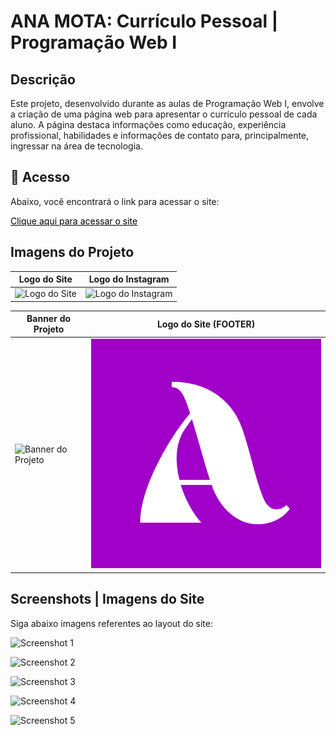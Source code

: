 # ANA MOTA: Currículo Pessoal | Programação Web I

## Descrição
Este projeto, desenvolvido durante as aulas de Programação Web I, envolve a criação de uma página web para apresentar o currículo pessoal de cada aluno. A página destaca informações como educação, experiência profissional, habilidades e informações de contato para, principalmente, ingressar na área de tecnologia.
## 📱 Acesso
Abaixo, você encontrará o link para acessar o site:

<a href="https://encr.pw/AnaMota-CV" style="color: black;">Clique aqui para acessar o site</a>



## Imagens do Projeto 

|     Logo do Site     |     Logo do Instagram     |
|----------------------|---------------------------|
| ![Logo do Site](https://github.com/anamota13/Projeto_CV_Pessoal---Desenvolvimento-Web-I/assets/110187484/603c458d-ed79-4d89-8711-0c852a1fa8de) | ![Logo do Instagram](https://github.com/anamota13/Projeto_CV_Pessoal---Desenvolvimento-Web-I/assets/110187484/255e2ac1-6c6e-4540-b78e-1486fd132180) |

|     Banner do Projeto     |     Logo do Site (FOOTER)     |
|----------------------|---------------------------|
| ![Banner do Projeto](https://github.com/anamota13/Projeto_CV_Pessoal---Desenvolvimento-Web-I/assets/110187484/dd988837-7a45-4fa5-a051-6d0cc592b8d4) | ![Logo do Site (FOOTER)](https://github.com/anamota13/Projeto_CV_Pessoal---Desenvolvimento-Web-I/blob/main/logo_footer.png?raw=true) |



## Screenshots | Imagens do Site

Siga abaixo imagens referentes ao layout do site: 

![Screenshot 1](https://github.com/anamota13/Projeto_CV_Pessoal---Desenvolvimento-Web-I/assets/110187484/98ac27a5-5ac5-446e-ac35-36b3e91b2ac4)

![Screenshot 2](https://github.com/anamota13/Projeto_CV_Pessoal---Desenvolvimento-Web-I/assets/110187484/5ef25d18-2af4-446e-8804-ce2a70f030d4)

![Screenshot 3](https://github.com/anamota13/Projeto_CV_Pessoal---Desenvolvimento-Web-I/assets/110187484/0cfc81d8-ce2d-49de-bf36-e406f7d5985f)

![Screenshot 4](https://github.com/anamota13/Projeto_CV_Pessoal---Desenvolvimento-Web-I/assets/110187484/310d567c-1753-4cdc-89ec-3cfe630f9353)

![Screenshot 5](https://github.com/anamota13/Projeto_CV_Pessoal---Desenvolvimento-Web-I/assets/110187484/74b5d769-93d1-4e62-9b48-afe789e0d57f)








